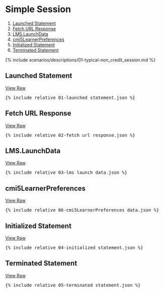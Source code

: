 ---
---

# Simple Session

1. [Launched Statement](#launched-statement)
1. [Fetch URL Response](#fetch-url-response)
1. [LMS.LaunchData](#lmslaunchdata)
1. [cmi5LearnerPreferences](#cmi5learnerpreferences)
1. [Initialized Statement](#initialized-statement)
1. [Terminated Statement](#terminated-statement)

{% include scenarios/descriptions/01-typical-non_credit_session.md %}

## Launched Statement

[View Raw](01-launched_statement.json)

<pre>
{% include_relative 01-launched_statement.json %}
</pre>

## Fetch URL Response

[View Raw](02-fetch_url_response.json)

<pre>
{% include_relative 02-fetch_url_response.json %}
</pre>

## LMS.LaunchData

[View Raw](03-lms_launch_data.json)

<pre>
{% include_relative 03-lms_launch_data.json %}
</pre>

## cmi5LearnerPreferences

[View Raw](06-cmi5LearnerPreferences_data.json)

<pre>
{% include_relative 06-cmi5LearnerPreferences_data.json %}
</pre>

## Initialized Statement

[View Raw](04-initialized_statement.json)

<pre>
{% include_relative 04-initialized_statement.json %}
</pre>

## Terminated Statement

[View Raw](05-terminated_statement.json)

<pre>
{% include_relative 05-terminated_statement.json %}
</pre>
